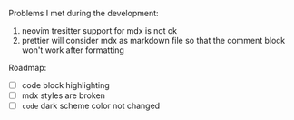 Problems I met during the development:

1. neovim tresitter support for mdx is not ok
2. prettier will consider mdx as markdown file so that the comment block won't work after formatting

Roadmap:

-   [ ] code block highlighting
-   [ ] mdx styles are broken
-   [ ] `code` dark scheme color not changed
